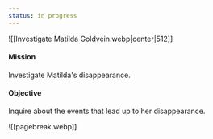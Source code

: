 ```yaml
---
status: in progress
---
```

![[Investigate Matilda Goldvein.webp|center|512]]
#### Mission
Investigate Matilda's disappearance.
#### Objective
Inquire about the events that lead up to her disappearance.

![[pagebreak.webp]]